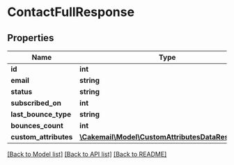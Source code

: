 # ContactFullResponse

## Properties
Name | Type | Description | Notes
------------ | ------------- | ------------- | -------------
**id** | **int** |  | 
**email** | **string** |  | 
**status** | **string** |  | 
**subscribed_on** | **int** |  | 
**last_bounce_type** | **string** |  | 
**bounces_count** | **int** |  | 
**custom_attributes** | [**\Cakemail\Model\CustomAttributesDataResponse[]**](CustomAttributesDataResponse.md) |  | 

[[Back to Model list]](../../README.md#documentation-for-models) [[Back to API list]](../../README.md#documentation-for-api-endpoints) [[Back to README]](../../README.md)

